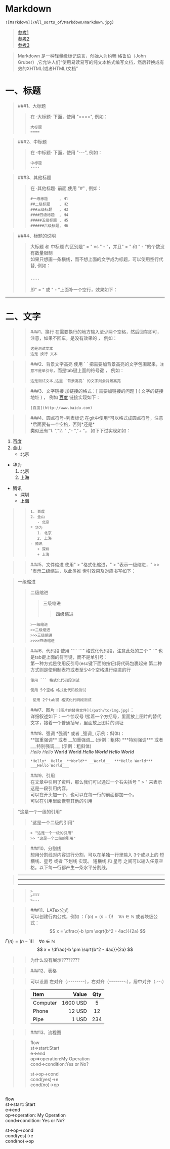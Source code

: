 Markdown
==
`![Markdown](/All_sorts_of/Markdown/markdown.jpg)`

>[参考1](：https://blog.csdn.net/shaukon/article/details/78173911)  
>[参考2](：https://blog.csdn.net/qq_40815337/article/details/83379005)  
>[参考3](：https://maxiang.io/)  


> Markdown 是一种轻量级标记语言，创始人为约翰·格鲁伯（John Gruber）,它允许人们“使用易读易写的纯文本格式编写文档，然后转换成有效的XHTML(或者HTML)文档”  

一、标题
==

>###1、大标题  
>>在  ·大标题· 下面，使用 "====", 例如： 
>>```
>>大标题 
>>====
>>```
 
>###2、中标题  
>>在  ·中标题· 下面，使用 "---", 例如： 
>>```
>>中标题 
>>----
>>```

>###3、其他标题  
>>在  ·其他标题· 前面,使用 "#" , 例如： 
>>```
>>#一级标题     , H1
>>##二级标题    , H2 
>>###三级标题   , H3  
>>####四级标题  , H4
>>#####五级标题 , H5 
>>######六级标题, H6 
>>```

>###4、标题的说明
>> 大标题 和 中标题 的区别是" = " vs " - "，并且" = " 和 " - "的个数没有数量限制  
>> 如果只想画一条横线，而不想上面的文字成为标题，可以使用空行代替, 例如：  
>>``` 
>> 
>>----  
>>```  
>> 即" = " 或 " - "上面补一个空行，效果如下：

---

二、文字
==
>> ###1、换行
>>在需要换行的地方输入至少两个空格，然后回车即可，注意，如果不回车，是没有效果的 ， 例如：  
>>``` 
>>这是测试文本  
>>这是 换行 文本 
>>``` 

>> ###2、背景文字高亮 
>>使用 \` \` 把需要加背景高亮的文字包围起来，`注意不是单引号`，而是tab键上面的符号键 ， 例如：  
>>``` 
>>这是测试文本,这里 `背景高亮` 的文字则会背景高亮  
>>```  

>> ###3、文字链接
>>加链接的格式：\[ 需要加链接的问题 \] \( 文字的链接地址 \) ， 例如 [百度](http://www.baidu.com) 链接实现如下：  
>>``` 
>>[百度](http://www.baidu.com) 
>>```  

>> ###4、圆点符号-列表标记
>>在git中使用\*可以格式成圆点符号，注意\*后面要有一个空格，否则\*还是\*   
>>类似还有"1. ","2. " ,"- ","+ "， 如下下过实现如如：  
1. 百度
2. 金山
    - 北京   
* 华为 
    1. 北京
    2. 上海
- 腾讯  
    + 深圳
    + 上海  
 
>>```  
>>1. 百度  
>>2. 金山  
>>    - 北京     
>>* 华为  
>>    1. 北京  
>>    2. 上海  
>>- 腾讯   
>>    + 深圳  
>>    + 上海    
>>```  


>> ###5、文件缩进
>>使用" \> "格式化缩进，" \> "表示一级缩进，" \>\> "表示二级缩进，以此类推 索引效果及对应书写如下：      

>一级缩进  
>>二级缩进   
>>>三级缩进 
>>>>四级缩进   
>>```  
>>>一级缩进  
>>>>二级缩进   
>>>>>三级缩进 
>>>>>>四级缩进  
>>```  



>> ###6、代码段
>>使用 "\`\`\`  \`\`\`" 格式化代码段，注意此处的三个 " \` " 也是tab键上面的符号键，而不是单引号：      
>>第一种方式是使用反引号(esc键下面的按钮)将代码包裹起来
>>第二种方式则是使用制表符或者至少4个空格进行缩进的行

>>```  
>>使用 ``` 格式化代码段测试
>>```  
>>     使用 5个空格 格式化代码段测试

>>      使用 2个tab键 格式化代码段测试


>> ###7、图片
>>`![图片的替换文件](/path/to/img.jpg)`：      
>>详细叙述如下：一个惊叹号 !接着一个方括号，里面放上图片的替代文字，接着一个普通括号，里面放上图片的网址  



>> ###8、强调
>>\*强调\* 或者 \_强调\_ (示例：斜体)：      
>>\*\*加重强调\*\* 或者 \_\_加重强调\_\_ (示例：粗体)
>>\*\*\*特别强调\*\*\* 或者 \_\_\_特别强调\_\_\_ (示例：粗斜体)  
>>*Hello* _Hello_ **World** __World__  ***Hello World***  ___Hello World___  

>>```  
>>*Hello* _Hello_ **World** __World__  ***Hello World***  ___Hello World___  
>>``` 


>> ###9、引用  
>>在文章中引用了资料，那么我们可以通过一个右尖括号 " > " 来表示这是一段引用内容。   
>>可以在开头加一个，也可以在每一行的前面都加一个。  
>>可以在引用里面嵌套其他的引用  

> "这是一个一级的引用"
>> "这是一个二级的引用"

>>```  
>>> "这是一个一级的引用"
>>>> "这是一个二级的引用"
>>```  

>> ###10、分割线  
>>想用分割线对内容进行分割，可以在单独一行里输入 3个或以上的 短横线、星号 或者 下划线 实现。
>> 短横线 和 星号 之间可以输入任意空格。以下每一行都产生一条水平分割线。  

>___
>***
>---

>>```  
>>>___
>>>***
>>>---
>>``` 

>> ###11、LATex公式  
>>可以创建行内公式，例如 ：$\Gamma(n) = (n-1)!\quad\forall n\in\mathbb N$
>>或者块级公式：$$	x = \dfrac{-b \pm \sqrt{b^2 - 4ac}}{2a} $$  

$\Gamma(n) = (n-1)!\quad\forall n\in\mathbb N$  
$$	x = \dfrac{-b \pm \sqrt{b^2 - 4ac}}{2a} $$
>>为什么没有展示????????


>> ###12、表格    

>>可以设置 左对齐（:--------），右对齐（--------:），居中对齐（:--:）  

>> | Item      |    Value | Qty  |   
>> | :-------- | --------:| :--: |    
>> | Computer  | 1600 USD |  5   |     
>> | Phone     |   12 USD |  12  |   
>> | Pipe      |    1 USD | 234  |  


>> ###13、流程图  

>> flow  
>> st=>start:Start  
>> e=>end  
>> op=>operation:My Operation  
>> cond=>condition:Yes or No?  
>> 
>> st->op->cond  
>> cond(yes)->e  
>> cond(no)->op  



>>```  
flow  
st=>start: Start  
e=>end  
op=>operation: My Operation  
cond=>condition: Yes or No?  

st->op->cond  
cond(yes)->e  
cond(no)->op  
>>``` 
